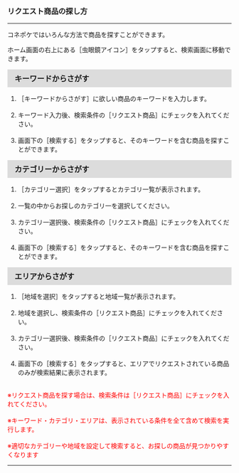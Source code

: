 <h3>リクエスト商品の探し方</h3>
<hr>

コネポケではいろんな方法で商品を探すことができます。

ホーム画面の右上にある［虫眼鏡アイコン］をタップすると、検索画面に移動できます。
<div style="padding: 7px 15px; margin-top: 15px; margin-bottom: 15px; border: 1px solid #dcdcdc; background-color: #dcdcdc; font-size: 120%">
<strong>キーワードからさがす</strong>
</div>

<ol>
<li>［キーワードからさがす］に欲しい商品のキーワードを入力します。</li>
<br>
<li>キーワード入力後、検索条件の［リクエスト商品］にチェックを入れてください。</li>
<br>
<li>画面下の［検索する］をタップすると、そのキーワードを含む商品を探すことができます。</li>
</ol>

<div style="padding: 7px 15px; margin-top: 15px; margin-bottom: 15px; border: 1px solid #dcdcdc; background-color: #dcdcdc; font-size: 120%">
<strong>カテゴリーからさがす</strong>
</div>

<ol>
<li>［カテゴリー選択］をタップするとカテゴリ一覧が表示されます。</li>
<br>
<li>一覧の中からお探しのカテゴリ一を選択してください。</li>
<br>
<li>カテゴリ一選択後、検索条件の［リクエスト商品］にチェックを入れてください。</li>
<br>
<li>画面下の［検索する］をタップすると、そのキーワードを含む商品を探すことができます。</li>
</ol>

<div style="padding: 7px 15px; margin-top: 15px; margin-bottom: 15px; border: 1px solid #dcdcdc; background-color: #dcdcdc; font-size: 120%">
<strong>エリアからさがす</strong>
</div>

<ol>
<li>［地域を選択］をタップすると地域一覧が表示されます。</li>
<br>
<li>地域を選択し、検索条件の［リクエスト商品］にチェックを入れてください。</li>
<br>
<li>カテゴリ一選択後、検索条件の［リクエスト商品］にチェックを入れてください。</li>
<br>
<li>画面下の［検索する］をタップすると、エリアでリクエストされている商品のみが検索結果に表示されます。</li>
</ol>

<br><font color="#ff0000">※リクエスト商品を探す場合は、検索条件は［リクエスト商品］にチェックを入れてください。<br>
<br>
※キーワード・カテゴリ・エリアは、表示されている条件を全て含めて検索を実行します。<br>
<br>
※適切なカテゴリーや地域を設定して検索すると、お探しの商品が見つかりやすくなります
</font>

<hr>